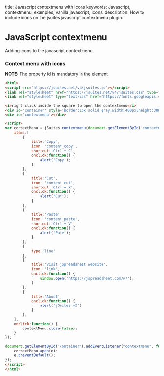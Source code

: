 title: Javascript contextmenu with Icons
keywords: Javascript, contextmenu, examples, vanilla javascript, icons.
description: How to include icons on the jsuites javascript contextmenu plugin.

JavaScript contextmenu
======================

Adding icons to the javascript contextmenu.

### Context menu with icons

**NOTE:** The property id is mandatory in the element

  

```html
<html>
<script src="https://jsuites.net/v4/jsuites.js"></script>
<link rel="stylesheet" href="https://jsuites.net/v4/jsuites.css" type="text/css" />
<link rel="stylesheet" type="text/css" href="https://fonts.googleapis.com/css?family=Material+Icons" />

<i>right click inside the square to open the contextmenu</i>
<div id='container' style='border:1px solid gray;width:400px;height:300px;'></div>
<div id='contextmenu'></div>

<script>
var contextMenu = jSuites.contextmenu(document.getElementById('contextmenu'), {
    items:[
        {
            title:'Copy',
            icon: 'content_copy',
            shortcut:'Ctrl + C',
            onclick:function() {
                alert('Copy');
            }
        },
        {
            title:'Cut',
            icon: 'content_cut',
            shortcut:'Ctrl + X',
            onclick:function() {
                alert('Cut');
            }
        },
        {
            title:'Paste',
            icon: 'content_paste',
            shortcut:'Ctrl + V',
            onclick:function() {
                alert('Pate');
            }
        },
        {
            type:'line'
        },
        {
            title:'Visit jSpreadsheet website',
            icon: 'link',
            onclick:function() {
                window.open('https://jspreadsheet.com/v7');
            }
        },
        {
            title:'About',
            onclick:function() {
                alert('jSuites v3')
            }
        },
    ],
    onclick:function() {
        contextMenu.close(false);
    }
});

document.getElementById('container').addEventListener("contextmenu", function(e) {
    contextMenu.open(e);
    e.preventDefault();
});
</script>
</html>
```

